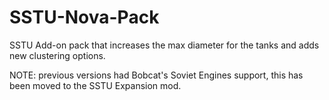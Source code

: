 # SSTU-Nova-Pack
SSTU Add-on pack that increases the max diameter for the tanks and adds new clustering options.

NOTE: previous versions had Bobcat's Soviet Engines support, this has been moved to the SSTU Expansion mod.
